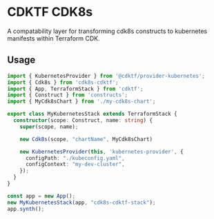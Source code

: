 # CDKTF CDK8s

A compatability layer for transforming cdk8s constructs to kubernetes manifests within Terraform CDK.

## Usage

```ts
import { KubernetesProvider } from '@cdktf/provider-kubernetes';
import { Cdk8s } from 'cdk8s-cdktf';
import { App, TerraformStack } from 'cdktf';
import { Construct } from 'constructs';
import { MyCdk8sChart } from './my-cdk8s-chart';

export class MyKubernetesStack extends TerraformStack {
  constructor(scope: Construct, name: string) {
    super(scope, name);

    new Cdk8s(scope, "chartName", MyCdk8sChart)

    new KubernetesProvider(this, 'kubernetes-provider', {
      configPath: "./kubeconfig.yaml",
      configContext: "my-dev-cluster",
    });
  }
}

const app = new App();
new MyKubernetesStack(app, "cdk8s-cdktf-stack");
app.synth();
```